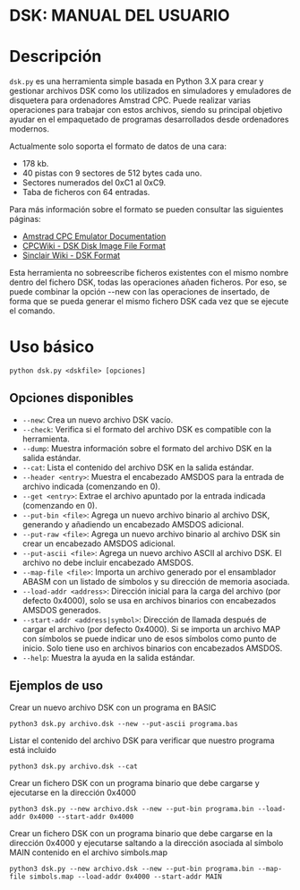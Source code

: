 DSK: MANUAL DEL USUARIO
=======================

# Descripción
`dsk.py` es una herramienta simple basada en Python 3.X para crear y gestionar archivos DSK como los utilizados en simuladores y emuladores de disquetera para ordenadores Amstrad CPC. Puede realizar varias operaciones para trabajar con estos archivos, siendo su principal objetivo ayudar en el empaquetado de programas desarrollados desde ordenadores modernos.

Actualmente solo soporta el formato de datos de una cara:
 * 178 kb.
 * 40 pistas con 9 sectores de 512 bytes cada uno.
 * Sectores numerados del 0xC1 al 0xC9.
 * Taba de ficheros con 64 entradas.
 
Para más información sobre el formato se pueden consultar las siguientes páginas:
- [Amstrad CPC Emulator Documentation](http://www.benchmarko.de/cpcemu/cpcdoc/chapter/cpcdoc7_e.html#I_FILE_STRUCTURE)
- [CPCWiki - DSK Disk Image File Format](https://www.cpcwiki.eu/index.php/Format:DSK_disk_image_file_format)
- [Sinclair Wiki - DSK Format](https://sinclair.wiki.zxnet.co.uk/wiki/DSK_format)

Esta herramienta no sobreescribe ficheros existentes con el mismo nombre dentro del fichero DSK, todas las operaciones añaden ficheros. Por eso, se puede combinar la opción --new con las operaciones de insertado, de forma que se pueda generar el mismo fichero DSK cada vez que se ejecute el comando. 

# Uso básico

```
python dsk.py <dskfile> [opciones]
```

## Opciones disponibles

- `--new`: Crea un nuevo archivo DSK vacío.
- `--check`: Verifica si el formato del archivo DSK es compatible con la herramienta.
- `--dump`: Muestra información sobre el formato del archivo DSK en la salida estándar.
- `--cat`: Lista el contenido del archivo DSK en la salida estándar.
- `--header <entry>`: Muestra el encabezado AMSDOS para la entrada de archivo indicada (comenzando en 0).
- `--get <entry>`: Extrae el archivo apuntado por la entrada indicada (comenzando en 0).
- `--put-bin <file>`: Agrega un nuevo archivo binario al archivo DSK, generando y añadiendo un encabezado AMSDOS adicional.
- `--put-raw <file>`: Agrega un nuevo archivo binario al archivo DSK sin crear un encabezado AMSDOS adicional.
- `--put-ascii <file>`: Agrega un nuevo archivo ASCII al archivo DSK. El archivo no debe incluir encabezado AMSDOS.
- `--map-file <file>`: Importa un archivo generado por el ensamblador ABASM con un listado de símbolos y su dirección de memoria asociada.
- `--load-addr <address>`: Dirección inicial para la carga del archivo (por defecto 0x4000), solo se usa en archivos binarios con encabezados AMSDOS generados.
- `--start-addr <address|symbol>`: Dirección de llamada después de cargar el archivo (por defecto 0x4000). Si se importa un archivo MAP con símbolos se puede indicar uno de esos símbolos como punto de inicio. Solo tiene uso en archivos binarios con encabezados AMSDOS.
- `--help`: Muestra la ayuda en la salida estándar.

## Ejemplos de uso

Crear un nuevo archivo DSK con un programa en BASIC

```
python3 dsk.py archivo.dsk --new --put-ascii programa.bas
```

Listar el contenido del archivo DSK para verificar que nuestro programa está incluido

```
python3 dsk.py archivo.dsk --cat
```

Crear un fichero DSK con un programa binario que debe cargarse y ejecutarse en la dirección 0x4000

```
python3 dsk.py --new archivo.dsk --new --put-bin programa.bin --load-addr 0x4000 --start-addr 0x4000
```

Crear un fichero DSK con un programa binario que debe cargarse en la dirección 0x4000 y ejecutarse saltando a la dirección asociada al símbolo MAIN contenido en el archivo simbols.map

```
python3 dsk.py --new archivo.dsk --new --put-bin programa.bin --map-file simbols.map --load-addr 0x4000 --start-addr MAIN
```
